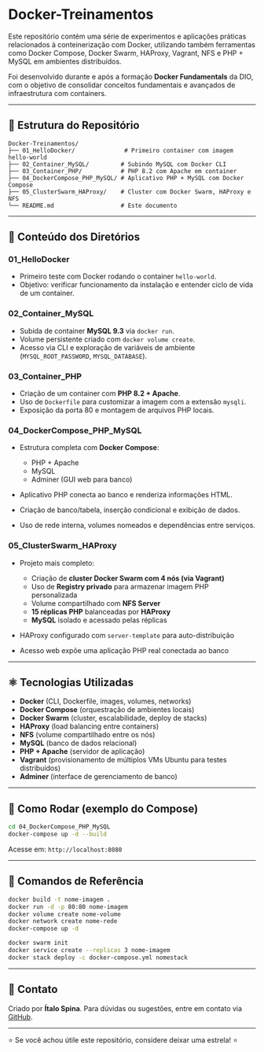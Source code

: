 # Docker-Treinamentos

Este repositório contém uma série de experimentos e aplicações práticas relacionados à conteinerização com Docker, utilizando também ferramentas como Docker Compose, Docker Swarm, HAProxy, Vagrant, NFS e PHP + MySQL em ambientes distribuídos.

Foi desenvolvido durante e após a formação **Docker Fundamentals** da DIO, com o objetivo de consolidar conceitos fundamentais e avançados de infraestrutura com containers.

---

## 📂 Estrutura do Repositório

```
Docker-Treinamentos/
├── 01_HelloDocker/              # Primeiro container com imagem hello-world
├── 02_Container_MySQL/         # Subindo MySQL com Docker CLI
├── 03_Container_PHP/           # PHP 8.2 com Apache em container
├── 04_DockerCompose_PHP_MySQL/ # Aplicativo PHP + MySQL com Docker Compose
├── 05_ClusterSwarm_HAProxy/    # Cluster com Docker Swarm, HAProxy e NFS
└── README.md                   # Este documento
```

---

## 🚀 Conteúdo dos Diretórios

### 01\_HelloDocker

* Primeiro teste com Docker rodando o container `hello-world`.
* Objetivo: verificar funcionamento da instalação e entender ciclo de vida de um container.

### 02\_Container\_MySQL

* Subida de container **MySQL 9.3** via `docker run`.
* Volume persistente criado com `docker volume create`.
* Acesso via CLI e exploração de variáveis de ambiente (`MYSQL_ROOT_PASSWORD`, `MYSQL_DATABASE`).

### 03\_Container\_PHP

* Criação de um container com **PHP 8.2 + Apache**.
* Uso de `Dockerfile` para customizar a imagem com a extensão `mysqli`.
* Exposição da porta 80 e montagem de arquivos PHP locais.

### 04\_DockerCompose\_PHP\_MySQL

* Estrutura completa com **Docker Compose**:

  * PHP + Apache
  * MySQL
  * Adminer (GUI web para banco)
* Aplicativo PHP conecta ao banco e renderiza informações HTML.
* Criação de banco/tabela, inserção condicional e exibição de dados.
* Uso de rede interna, volumes nomeados e dependências entre serviços.

### 05\_ClusterSwarm\_HAProxy

* Projeto mais completo:

  * Criação de **cluster Docker Swarm com 4 nós (via Vagrant)**
  * Uso de **Registry privado** para armazenar imagem PHP personalizada
  * Volume compartilhado com **NFS Server**
  * **15 réplicas PHP** balanceadas por **HAProxy**
  * **MySQL** isolado e acessado pelas réplicas
* HAProxy configurado com `server-template` para auto-distribuição
* Acesso web expõe uma aplicação PHP real conectada ao banco

---

## ⚛️ Tecnologias Utilizadas

* **Docker** (CLI, Dockerfile, images, volumes, networks)
* **Docker Compose** (orquestração de ambientes locais)
* **Docker Swarm** (cluster, escalabilidade, deploy de stacks)
* **HAProxy** (load balancing entre containers)
* **NFS** (volume compartilhado entre os nós)
* **MySQL** (banco de dados relacional)
* **PHP + Apache** (servidor de aplicação)
* **Vagrant** (provisionamento de múltiplos VMs Ubuntu para testes distribuídos)
* **Adminer** (interface de gerenciamento de banco)

---

## 📅 Como Rodar (exemplo do Compose)

```bash
cd 04_DockerCompose_PHP_MySQL
docker-compose up -d --build
```

Acesse em: `http://localhost:8080`

---

## 🔧 Comandos de Referência

```bash
docker build -t nome-imagem .
docker run -d -p 80:80 nome-imagem
docker volume create nome-volume
docker network create nome-rede
docker-compose up -d

docker swarm init
docker service create --replicas 3 nome-imagem
docker stack deploy -c docker-compose.yml nomestack
```

---

## 💬 Contato

Criado por **Ítalo Spina**. Para dúvidas ou sugestões, entre em contato via [GitHub](https://github.com/italospina).

---

⭐ Se você achou útile este repositório, considere deixar uma estrela! ⭐
